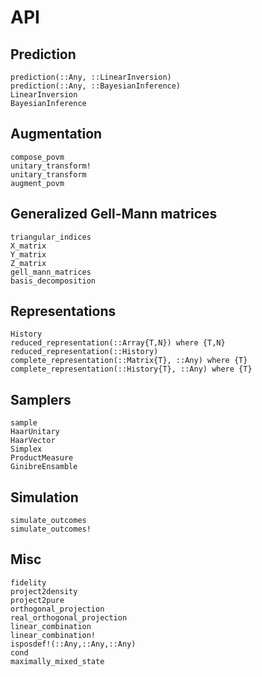 # API

## Prediction

```@docs
prediction(::Any, ::LinearInversion)
prediction(::Any, ::BayesianInference)
LinearInversion
BayesianInference
```

## Augmentation

```@docs
compose_povm
unitary_transform!
unitary_transform
augment_povm
```

## Generalized Gell-Mann matrices

```@docs
triangular_indices
X_matrix
Y_matrix
Z_matrix
gell_mann_matrices
basis_decomposition
```

## Representations

```@docs
History
reduced_representation(::Array{T,N}) where {T,N}
reduced_representation(::History)
complete_representation(::Matrix{T}, ::Any) where {T}
complete_representation(::History{T}, ::Any) where {T}
```

## Samplers

```@docs
sample
HaarUnitary
HaarVector
Simplex
ProductMeasure
GinibreEnsamble
```

## Simulation

```@docs
simulate_outcomes
simulate_outcomes!
```

## Misc

```@docs
fidelity
project2density
project2pure
orthogonal_projection
real_orthogonal_projection
linear_combination
linear_combination!
isposdef!(::Any,::Any,::Any)
cond
maximally_mixed_state
```

